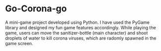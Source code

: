 # Go-Corona-go
A mini-game project developed using Python. I have used the PyGame library and designed my fun game features accordingly. While playing the game, users can move the sanitizer-bottle (main character) and shoot droplets of water to kill corona viruses, which are radomly spawned in the game screen.
